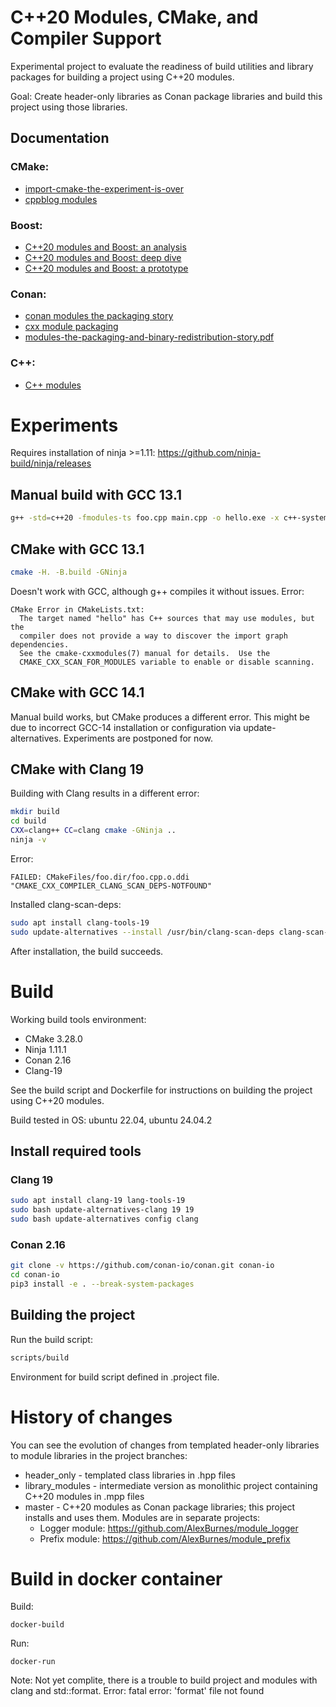 # C++20 Modules, CMake, and Compiler Support

Experimental project to evaluate the readiness of build utilities and library packages for building a project using C++20 modules.

Goal: Create header-only libraries as Conan package libraries and build this project using those libraries.

## Documentation

### CMake:

- [import-cmake-the-experiment-is-over](https://www.kitware.com/import-cmake-the-experiment-is-over/)
- [cppblog modules](https://anarthal.github.io/cppblog/modules3)

### Boost:

- [C++20 modules and Boost: an analysis](https://anarthal.github.io/cppblog/modules)
- [C++20 modules and Boost: deep dive](https://anarthal.github.io/cppblog/modules2)
- [C++20 modules and Boost: a prototype](https://anarthal.github.io/cppblog/modules3)

### Conan:

- [conan modules the packaging story](https://blog.conan.io/2023/10/17/modules-the-packaging-story.html)
- [cxx module packaging](https://github.com/jcar87/cxx-module-packaging)
- [modules-the-packaging-and-binary-redistribution-story.pdf](https://github.com/jcar87/cxx-module-packaging/blob/main/cppcon-talk/modules-the-packaging-and-binary-redistribution-story.pdf)

### C++:

- [C++ modules](https://en.cppreference.com/w/cpp/language/modules)

# Experiments

Requires installation of ninja >=1.11: https://github.com/ninja-build/ninja/releases

## Manual build with GCC 13.1

```bash
g++ -std=c++20 -fmodules-ts foo.cpp main.cpp -o hello.exe -x c++-system-header iostream
```

## CMake with GCC 13.1

```bash
cmake -H. -B.build -GNinja
```

Doesn't work with GCC, although g++ compiles it without issues. Error:

```
CMake Error in CMakeLists.txt:
  The target named "hello" has C++ sources that may use modules, but the
  compiler does not provide a way to discover the import graph dependencies.
  See the cmake-cxxmodules(7) manual for details.  Use the
  CMAKE_CXX_SCAN_FOR_MODULES variable to enable or disable scanning.

```

## CMake with GCC 14.1
Manual build works, but CMake produces a different error. This might be due to incorrect GCC-14 installation or configuration via update-alternatives. 
Experiments are postponed for now.

## CMake with Clang 19

Building with Clang results in a different error:

```bash
mkdir build
cd build
CXX=clang++ CC=clang cmake -GNinja ..
ninja -v
```

Error:

```
FAILED: CMakeFiles/foo.dir/foo.cpp.o.ddi 
"CMAKE_CXX_COMPILER_CLANG_SCAN_DEPS-NOTFOUND"

```

Installed clang-scan-deps:

```bash
sudo apt install clang-tools-19
sudo update-alternatives --install /usr/bin/clang-scan-deps clang-scan-deps /usr/bin/clang-scan-deps-19 19
```

After installation, the build succeeds.

# Build

Working build tools environment:

* CMake 3.28.0
* Ninja 1.11.1
* Conan 2.16
* Clang-19

See the build script and Dockerfile for instructions on building the project using C++20 modules.

Build tested in OS: ubuntu 22.04, ubuntu 24.04.2

## Install required tools

### Clang 19

```bash
sudo apt install clang-19 lang-tools-19
sudo bash update-alternatives-clang 19 19
sudo bash update-alternatives config clang
```

### Conan 2.16

```bash
git clone -v https://github.com/conan-io/conan.git conan-io
cd conan-io
pip3 install -e . --break-system-packages

```

## Building the project

Run the build script:

```bash
scripts/build
```

Environment for build script defined in .project file.

# History of changes

You can see the evolution of changes from templated header-only libraries to module libraries in the project branches:
* header_only - templated class libraries in .hpp files
* library_modules - intermediate version as monolithic project containing C++20 modules in .mpp files
* master - C++20 modules as Conan package libraries; this project installs and uses them. Modules are in separate projects:
    * Logger module: https://github.com/AlexBurnes/module_logger
    * Prefix module: https://github.com/AlexBurnes/module_prefix

# Build in docker container

Build: 

    docker-build

Run:

    docker-run

Note: Not yet complite, there is a trouble to build project and modules with clang and std::format. 
Error: fatal error: 'format' file not found

